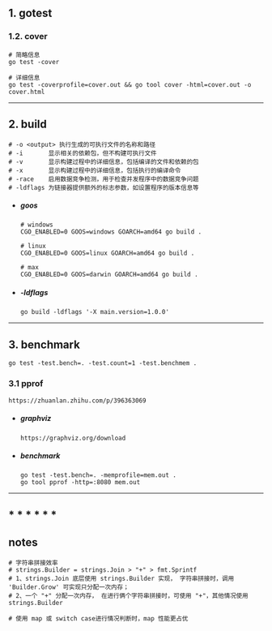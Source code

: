 ## 1. gotest

### 1.2. cover

```shell
# 简略信息
go test -cover

# 详细信息
go test -coverprofile=cover.out && go tool cover -html=cover.out -o cover.html
```

------

## 2. build

```shell
# -o <output> 执行生成的可执行文件的名称和路径
# -i       显示相关的依赖包，但不构建可执行文件
# -v       显示构建过程中的详细信息，包括编译的文件和依赖的包
# -x       显示构建过程中的详细信息，包括执行的编译命令
# -race    启用数据竞争检测，用于检查并发程序中的数据竞争问题
# -ldflags 为链接器提供额外的标志参数，如设置程序的版本信息等
```

- ##### goos

  ```shell
  # windows
  CGO_ENABLED=0 GOOS=windows GOARCH=amd64 go build .
  
  # linux
  CGO_ENABLED=0 GOOS=linux GOARCH=amd64 go build .
  
  # max
  CGO_ENABLED=0 GOOS=darwin GOARCH=amd64 go build .
  ```
  
  
  
- ##### -ldflags

  ```
  go build -ldflags '-X main.version=1.0.0'
  ```



------

## 3. benchmark

```shell
go test -test.bench=. -test.count=1 -test.benchmem .
```

### 3.1 pprof

```http
https://zhuanlan.zhihu.com/p/396363069
```

- ##### graphviz

  ```http
  https://graphviz.org/download
  ```

- ##### benchmark

  ```shell
  go test -test.bench=. -memprofile=mem.out .
  go tool pprof -http=:8080 mem.out
  ```

  

------


## * * * * * *

## notes

```shell
# 字符串拼接效率
# strings.Builder = strings.Join > "+" > fmt.Sprintf
# 1、strings.Join 底层使用 strings.Builder 实现， 字符串拼接时，调用 'Builder.Grow' 可实现只分配一次内存；
# 2、一个 "+" 分配一次内存， 在进行俩个字符串拼接时，可使用 "+"，其他情况使用 strings.Builder
```

```shell
# 使用 map 或 switch case进行情况判断时，map 性能更占优
```

